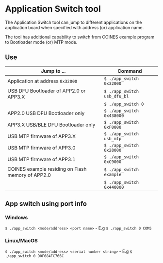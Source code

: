 # Application Switch tool

The Application Switch tool can jump to different applications on the application board when specified with address (or) application name.

The tool has additional capability to switch from COINES example program to Bootloader mode (or) MTP mode.   

## Use

| Jump to ...                                        | Command                     |
|----------------------------------------------------|-----------------------------|
| Application at address `0x32000`                   | `$ ./app_switch 0x32000`    |
| USB DFU Bootloader of APP2.0 or APP3.X             |  `$ ./app_switch usb_dfu_bl` |
|                                                    | `$ ./app_switch 0`          |
| APP2.0 USB DFU Bootloader only                     | `$ ./app_switch 0x438000`   |
| APP3.X USB/BLE DFU Bootloader only                 | `$ ./app_switch 0xF0000`    |
| USB MTP firmware of APP3.X                         | `$ ./app_switch usb_mtp`    |
| USB MTP firmware of APP3.0                         | `$ ./app_switch 0x28000`    |
| USB MTP firmware of APP3.1                         | `$ ./app_switch 0xC9000`    |
| COINES example residing on Flash memory of APP2.0  | `$ ./app_switch example`    |
|                                                    | `$ ./app_switch 0x440000`   |

## App switch using port info
### Windows
`$ ./app_switch <mode/address> <port name>` - E.g `$ ./app_switch 0 COM5`

### Linux/MacOS
`$ ./app_switch <mode/address> <serial number string>` - E.g `$ ./app_switch 0 D0F684FC766C`